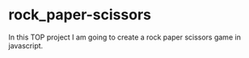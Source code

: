 # rock_paper-scissors

In this TOP project I am going to create a rock paper scissors game in javascript.
